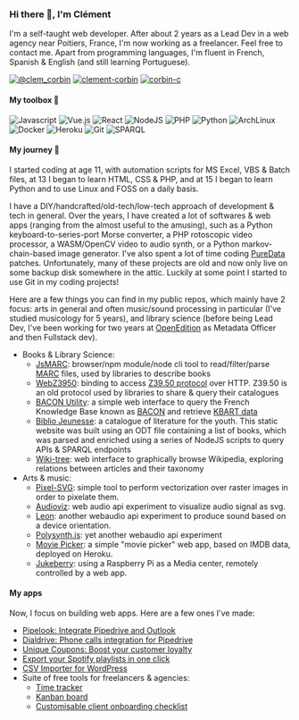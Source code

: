 ### Hi there 👋, I'm Clément

I'm a self-taught web developer. After about 2 years as a Lead Dev in a web agency near Poitiers, France, I'm now working as a freelancer. Feel free to contact me. Apart from programming languages, I'm fluent in French, Spanish & English (and still learning Portuguese).

[![@clem_corbin](https://img.shields.io/badge/-Twitter-000?&logo=Twitter)](https://www.twitter.com/clem_corbin)
[![clement-corbin](https://img.shields.io/badge/-LinkedIn-000?&logo=Linkedin)](https://www.linkedin.com/in/clement-corbin/)
[![corbin-c](https://img.shields.io/badge/-StackOverflow-000?&logo=StackOverflow)](https://stackoverflow.com/users/8086209/corbin-c)

#### My toolbox 🧰

![Javascript](https://img.shields.io/badge/-Javascript-000?&logo=Javascript)
![Vue.js](https://img.shields.io/badge/-Vue.js-000?&logo=vue.js)
![React](https://img.shields.io/badge/-React-000?&logo=react)
![NodeJS](https://img.shields.io/badge/-NodeJS-000?&logo=node.js)
![PHP](https://img.shields.io/badge/-PHP-000?&logo=php)
![Python](https://img.shields.io/badge/-Python-000?&logo=python)
![ArchLinux](https://img.shields.io/badge/-ArchLinux-000?&logo=archlinux)
![Docker](https://img.shields.io/badge/-Docker-000?&logo=docker)
![Heroku](https://img.shields.io/badge/-Heroku-000?&logo=heroku)
![Git](https://img.shields.io/badge/-Git-000?&logo=git)
![SPARQL](https://img.shields.io/badge/-SPARQL-000?&logo=wikidata)

#### My journey 🧭

I started coding at age 11, with automation scripts for MS Excel, VBS & Batch files, at 13 I began to learn HTML, CSS & PHP, and at 15 I began to learn Python and to use Linux and FOSS on a daily basis.

I have a DIY/handcrafted/old-tech/low-tech approach of development & tech in general. Over the years, I have created a lot of softwares & web apps (ranging from the almost useful to the amusing), such as a Python keyboard-to-series-port Morse converter, a PHP rotoscopic video processor, a WASM/OpenCV video to audio synth, or a Python markov-chain-based image generator. I've also spent a lot of time coding [PureData](https://puredata.info/) patches. Unfortunately, many of these projects are old and now only live on some backup disk somewhere in the attic. Luckily at some point I started to use Git in my coding projects!  

Here are a few things you can find in my public repos, which mainly have 2 focus: arts in general and often music/sound processing in particular (I've studied musicology for 5 years), and library science (before being Lead Dev, I've been working for two years at [OpenEdition](https://www.openedition.org) as Metadata Officer and then Fullstack dev). 

* Books & Library Science:
    * [JsMARC](https://github.com/corbin-c/jsmarc): browser/npm module/node cli tool to read/filter/parse [MARC](https://www.loc.gov/marc/bibliographic/) files, used by libraries to describe books
    * [WebZ3950](https://github.com/corbin-c/web-z3950): binding to access [Z39.50 protocol](https://www.niso.org/publications/ansiniso-z3950-2003-s2014) over HTTP. Z39.50 is an old protocol used by libraries to share & query their catalogues
    * [BACON Utility](https://github.com/corbin-c/bacon-helper): a simple web interface to query the French Knowledge Base known as [BACON](https://bacon.abes.fr/) and retrieve [KBART data](https://www.niso.org/standards-committees/kbart)
    * [Biblio Jeunesse](https://github.com/corbin-c/biblio-jeunesse): a catalogue of literature for the youth. This static website was built using an ODT file containing a list of books, which was parsed and enriched using a series of NodeJS scripts to query APIs & SPARQL endpoints
    * [Wiki-tree](https://github.com/corbin-c/wiki-tree): web interface to graphically browse Wikipedia, exploring relations between articles and their taxonomy 
* Arts & music:
    * [Pixel-SVG](https://github.com/corbin-c/pixel-svg): simple tool to perform vectorization over raster images in order to pixelate them.
    * [Audioviz](https://github.com/corbin-c/audioviz): web audio api experiment to visualize audio signal as svg.
    * [Leon](https://github.com/corbin-c/leon): another webaudio api experiment to produce sound based on a device orientation.
    * [Polysynth.js](https://github.com/corbin-c/polySynth.js): yet another webaudio api experiment
    * [Movie Picker](https://github.com/corbin-c/movie-picker): a simple "movie picker" web app, based on IMDB data, deployed on Heroku.
    * [Jukeberry](https://github.com/corbin-c/jukeberry): using a Raspberry Pi as a Media center, remotely controlled by a web app.
 
#### My apps

Now, I focus on building web apps. Here are a few ones I've made:

 * [Pipelook: Integrate Pipedrive and Outlook](https://www.pipelook.app)
 * [Dialdrive: Phone calls integration for Pipedrive](https://www.dialdrive.app)
 * [Unique Coupons: Boost your customer loyalty](https://unique-coupons.nibroc.fr)
 * [Export your Spotify playlists in one click](https://www.playlist-exporter.com)
 * [CSV Importer for WordPress](https://www.csv-to-wordpress.com)
 * Suite of free tools for freelancers & agencies:
     * [Time tracker](https://www.client-lounge.com/time-tracker)
     * [Kanban board](https://www.client-lounge.com/free-kanban)
     * [Customisable client onboarding checklist](https://www.client-lounge.com/client-onboarding-checklist)
